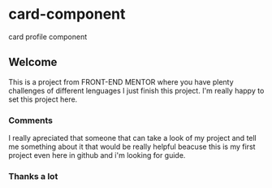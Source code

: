 # card-component
card profile component

## Welcome
This is a project from FRONT-END MENTOR where you have plenty challenges of different lenguages
I just finish this project. I'm really happy to set this project here.

### Comments

I really apreciated that someone that can take a look of my project and tell me something about it that would be really helpful
beacuse this is my first project even here in github and i'm looking for guide.

### Thanks a lot
